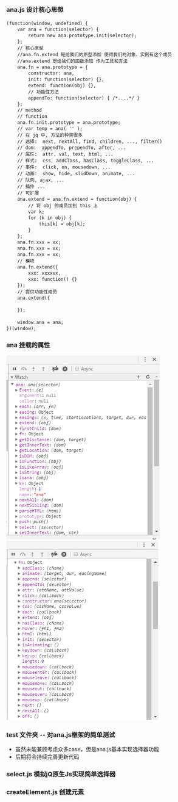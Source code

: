 ### ana.js 设计核心思想
```
(function(window, undefined) {
    var ana = function(selector) {
        return new ana.prototype.init(selector);
    };
    // 核心原型
    //ana.fn.extend 是给我们的原型添加 使得我们的对象、实例有这个成员
    //ana.extend 是给我们的函数添加 作为工具和方法
    ana.fn = ana.prototype = {
        constructor: ana,
        init: function(selector) {},
        extend: function(obj) {},
        // 功能性方法
        appendTo: function(selector) { /*....*/ }
    };
    // method
    // function
    ana.fn.init.prototype = ana.prototype;
    // var temp = ana( '' );
    // 在 jq 中, 方法的种类很多
    // 选择:  next, nextAll, find, children, ..., filter()
    // dom:	 appendTo, prependTo, after, ...
    // 属性:  attr, val, text, html, ...
    // 样式:  css, addClass, hasClass, toggleClass, ...
    // 事件:  click, on, mousedown, ...
    // 动画:  show, hide, slidDown, animate, ...
    // 队列, ajax, ...
    // 插件 ...
    // 可扩展
    ana.extend = ana.fn.extend = function(obj) {
        // 将 obj 的成员加到 this 上
        var k;
        for (k in obj) {
            this[k] = obj[k];
        }
    };
    ana.fn.xxx = xx;
    ana.fn.xxx = xx;
    ana.fn.xxx = xx;
    // 模块
    ana.fn.extend({
        xxx: xxxxxx,
        xxx: function() {}
    });
    // 提供功能性成员
    ana.extend({

    });

    window.ana = ana;
})(window);
```
### ana 挂载的属性
![ana属性](ana.png)
![展开Fn](ana_spread_Fn.png)

### test 文件夹 -- 对ana.js框架的简单测试
- 虽然未能兼顾考虑众多case，但是ana.js基本实现选择器功能
- 后期将会持续完善更新代码

### select.js 模拟jQ原生Js实现简单选择器
### createElement.js 创建元素
